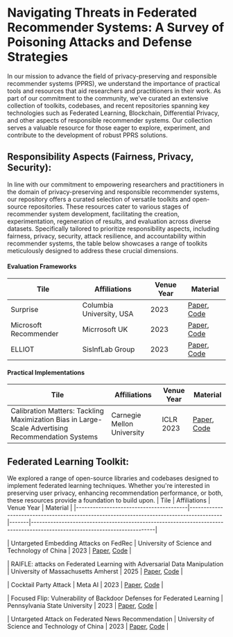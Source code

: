 # Navigating Threats in Federated Recommender	Systems: A Survey of Poisoning Attacks and Defense Strategies

In our mission to advance the field of privacy-preserving and responsible recommender systems (PPRS), we understand the importance of practical tools and resources that aid researchers and practitioners in their work. As part of our commitment to the community, we've curated an extensive collection of toolkits, codebases, and recent repositories spanning key technologies such as Federated Learning, Blockchain, Differential Privacy, and other aspects of responsible recommender systems. Our collection serves a valuable resource for those eager to explore, experiment, and contribute to the development of robust PPRS solutions.

## Responsibility Aspects (Fairness, Privacy, Security): 

In line with our commitment to empowering researchers and practitioners in the domain of privacy-preserving and responsible recommender systems, our repository offers a curated selection of versatile toolkits and open-source repositories. These resources cater to various stages of recommender system development, facilitating the creation, experimentation, regeneration of results, and evaluation across diverse datasets. Specifically tailored to prioritize responsibility aspects, including fairness, privacy, security, attack resilience, and accountability within recommender systems, the table below showcases a range of toolkits meticulously designed to address these crucial dimensions.
#### Evaluation Frameworks 
| Tile                                   | Affiliations                                                                            | Venue Year | Material                                                                                                                 |
|----------------------------------------|-----------------------------------------------------------------------------------------|-------|--------------------------------------------------------------------------------------------------------------------------|
|	Surprise	|	Columbia University, USA	|	2023	|	[Paper](https://doi.org/10.21105/joss.02174), [Code](https://surpriselib.com/)	|
|	Microsoft Recommender	|	Micrrosoft UK	|	2023	|	[Paper](https://dl.acm.org/doi/abs/10.1145/3366424.3382692), [Code](https://github.com/microsoft/recommenders)	|
|	ELLIOT	|	SisInfLab Group	|	2023	|	[Paper](https://doi.org/10.1145/3404835.3463245), [Code](https://github.com/sisinflab/elliot)	|


#### Practical Implementations
| Tile                                   | Affiliations                                                                            | Venue Year | Material |
|----------------------------------------|-----------------------------------------------------------------------------------------|-------|--------------------------------------------------------------------------------------------------------------------------|
|	Calibration Matters: Tackling Maximization Bias in Large-Scale Advertising Recommendation Systems	|	Carnegie Mellon University	|	ICLR 2023	|	[Paper](https://arxiv.org/pdf/2205.09809.pdf), [Code](https://github.com/tofuwen/VAD)	|


## Federated Learning Toolkit: 
We explored a range of open-source libraries and codebases designed to implement federated learning techniques. Whether you're interested in preserving user privacy, enhancing recommendation performance, or both, these resources provide a foundation to build upon.
| Tile                                   | Affiliations                                                                            | Venue Year | Material                                                                                                                 |
|----------------------------------------|-----------------------------------------------------------------------------------------|-------|--------------------------------------------------------------------------------------------------------------------------|

|	Untargeted Embedding Attacks on FedRec	|	University of Science and Technology of China	|	2023	|	[Paper](https://ojs.aaai.org/index.php/AAAI/article/view/25611), [Code](https://github.com/yflyl613/FedRec)	|

|	RAIFLE: attacks on Federated Learning with Adversarial Data Manipulation	|	University of Massachusetts Amherst	|	2025	|	[Paper](https://arxiv.org/pdf/2310.19163), [Code](https://github.com/dzungvpham/raifle)	|

|	Cocktail Party Attack	|	Meta AI	|	2023	|	[Paper](https://proceedings.mlr.press/v202/kariyappa23a/kariyappa23a.pdf), [Code](https://github.com/facebookresearch/cocktail_party_attack)	|

|	Focused Flip: Vulnerability of Backdoor Defenses for Federated Learning	|	Pennsylvania State University	|	2023	|	[Paper](https://ojs.aaai.org/index.php/AAAI/article/view/26393), [Code](https://github.com/jinghuichen/Focused-Flip-Federated-Backdoor-Attack)	|

|	Untargeted Attack on Federated News Recommendation	|	University of Science
and Technology of China	|	2023	|	[Paper](https://dl.acm.org/doi/pdf/10.1145/3580305.3599923), [Code](https://github.com/yjw1029/UA-FedRec)	|




